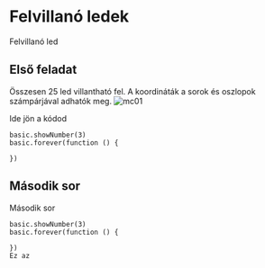 # Felvillanó ledek
Felvillanó led

## Első feladat
Összesen 25 led villantható fel. A koordináták a sorok és oszlopok számpárjával adhatók meg.
![mc01](https://user-images.githubusercontent.com/40439488/127630823-d15a95d4-222e-4435-83ed-e26d66101e9d.png)

Ide jön a kódod
```blocks
basic.showNumber(3)
basic.forever(function () {
	
})
```

## Második sor
Második sor

```blocks
basic.showNumber(3)
basic.forever(function () {
	
})
Ez az
```